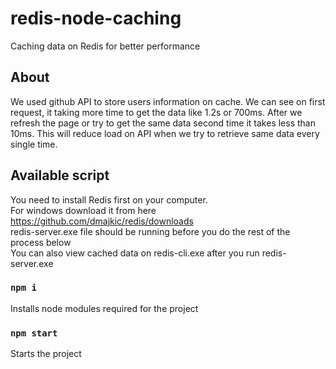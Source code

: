 # redis-node-caching
Caching data on Redis for better performance

## About
We used github API to store users information on cache. We can see on first request, it taking more time to get the data like 1.2s or 700ms. After we refresh the page or try to get the same data second time it takes less than 10ms.
This will reduce load on API when we try to retrieve same data every single time.

## Available script
You need to install Redis first on your computer. <br>
For windows download it from here https://github.com/dmajkic/redis/downloads <br>
redis-server.exe file should be running before you do the rest of the process below <br>
You can also view cached data on redis-cli.exe after you run redis-server.exe

### `npm i`
Installs node modules required for the project

### `npm start`
Starts the project
